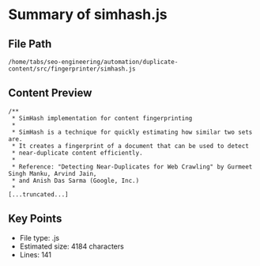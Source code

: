 # Summary of simhash.js
  
## File Path
`/home/tabs/seo-engineering/automation/duplicate-content/src/fingerprinter/simhash.js`

## Content Preview
```
/**
 * SimHash implementation for content fingerprinting
 * 
 * SimHash is a technique for quickly estimating how similar two sets are.
 * It creates a fingerprint of a document that can be used to detect 
 * near-duplicate content efficiently.
 * 
 * Reference: "Detecting Near-Duplicates for Web Crawling" by Gurmeet Singh Manku, Arvind Jain, 
 * and Anish Das Sarma (Google, Inc.)
 * 
[...truncated...]
```

## Key Points
- File type: .js
- Estimated size: 4184 characters
- Lines: 141
